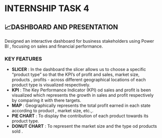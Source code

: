 # INTERNSHIP TASK 4
## 📈DASHBOARD AND PRESENTATION
Designed an interactive dashboard for business stakeholders using Power BI , focusing on sales and financial performance. 

### KEY FEATURES 
- **SLICER** : In the dashboard the slicer allows us to choose a specific “product type” so that the KPI’s of profit and sales, market size, products , profits - across different geographical locations of each product type is visualized respectively.
- **KPI** : The Key Performance Indicator (KPI) od sales and profit is been visualized which represents the growth in sales and profit respectively by comparing it with there targets.
- **MAP** : Geographically represents the total profit earned in each state according to product , market size, etc.,.
- **PIE CHART** : To display the contribution of each product towards its product type.
- **DONUT CHART** : To represent the market size and the type od products sold .


